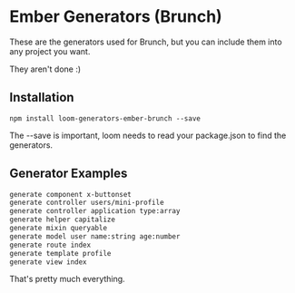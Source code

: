 Ember Generators (Brunch)
================================

These are the generators used for Brunch, but you can include
them into any project you want.

They aren't done :)

Installation
------------

`npm install loom-generators-ember-brunch --save`

The --save is important, loom needs to read your package.json to find
the generators.

Generator Examples
------------------

```sh
generate component x-buttonset
generate controller users/mini-profile
generate controller application type:array
generate helper capitalize
generate mixin queryable
generate model user name:string age:number
generate route index
generate template profile
generate view index
```

That's pretty much everything.

